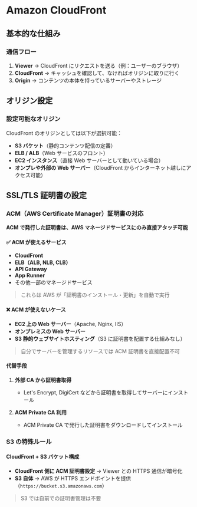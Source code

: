 # Amazon CloudFront

## 基本的な仕組み

### 通信フロー

1. **Viewer** → CloudFront にリクエストを送る（例：ユーザーのブラウザ）
2. **CloudFront** → キャッシュを確認して、なければオリジンに取りに行く
3. **Origin** → コンテンツの本体を持っているサーバーやストレージ

## オリジン設定

### 設定可能なオリジン

CloudFront のオリジンとしては以下が選択可能：

- **S3 バケット**（静的コンテンツ配信の定番）
- **ELB / ALB**（Web サービスのフロント）
- **EC2 インスタンス**（直接 Web サーバーとして動いている場合）
- **オンプレや外部の Web サーバー**（CloudFront からインターネット越しにアクセス可能）

## SSL/TLS 証明書の設定

### ACM（AWS Certificate Manager）証明書の対応

**ACM で発行した証明書は、AWS マネージドサービスにのみ直接アタッチ可能**

#### ✅ ACM が使えるサービス

- **CloudFront**
- **ELB（ALB, NLB, CLB）**
- **API Gateway**
- **App Runner**
- その他一部のマネージドサービス

> これらは AWS が「証明書のインストール・更新」を自動で実行

#### ❌ ACM が使えないケース

- **EC2 上の Web サーバー**（Apache, Nginx, IIS）
- **オンプレミスの Web サーバー**
- **S3 静的ウェブサイトホスティング**（S3 に証明書を配置する仕組みなし）

> 自分でサーバーを管理するリソースでは ACM 証明書を直接配置不可

#### 代替手段

1. **外部 CA から証明書取得**
   - Let's Encrypt, DigiCert などから証明書を取得してサーバーにインストール

2. **ACM Private CA 利用**
   - ACM Private CA で発行した証明書をダウンロードしてインストール

### S3 の特殊ルール

#### CloudFront + S3 バケット構成

- **CloudFront 側に ACM 証明書設定** → Viewer との HTTPS 通信が暗号化
- **S3 自体** → AWS が HTTPS エンドポイントを提供（`https://bucket.s3.amazonaws.com`）

> S3 では自前での証明書管理は不要